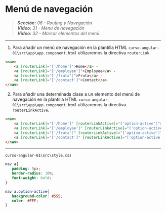 # Menú de navegación
 
> _**Sección:** 06 - Routing y Navegación_  
> _**Video:** 31 - Menú de navegación_  
> _**Video:** 32 - Marcar elementos del menú_  

---

1. Para añadir un menú de navegación en la plantilla HTML `curso-angular-01\src\app\app.component.html` utilizaremos la directiva `routerLink`.

```html
<nav>
    <a [routerLink]="['/home']">Home</a> -
    <a [routerLink]="['/employee']">Employee</a> -
    <a [routerLink]="['/fruta']">Fruta</a> -
    <a [routerLink]="['/contact']">Contact</a>
</nav>
```

2. Para añadir una determinada clase a un elemento del menú de navegación en la plantilla HTML `curso-angular-01\src\app\app.component.html` utilizaremos la directiva `routerLinkActive`.

```html
<nav>
    <a [routerLink]="['/home']" [routerLinkActive]="['option-active']">Home</a> -
    <a [routerLink]="['/employee']" [routerLinkActive]="['option-active']">Employee</a> -
    <a [routerLink]="['/fruta']" [routerLinkActive]="['option-active']">Fruta</a> -
    <a [routerLink]="['/contact']" [routerLinkActive]="['option-active']">Contact</a>
</nav>
```

---

`curso-angular-01\src\style.css`

```css
nav a{
   padding: 5px;
   border-radius: 10%;
   font-weight: bold;
}

nav a.option-active{
   background-color: #555;
   color: #FFF;
}
```